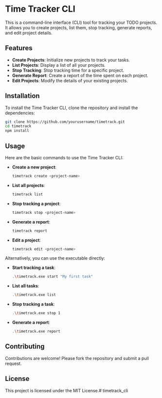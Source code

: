 # Time Tracker CLI

This is a command-line interface (CLI) tool for tracking your TODO projects. It allows you to create projects, list them, stop tracking, generate reports, and edit project details.

## Features

- **Create Projects**: Initialize new projects to track your tasks.
- **List Projects**: Display a list of all your projects.
- **Stop Tracking**: Stop tracking time for a specific project.
- **Generate Report**: Create a report of the time spent on each project.
- **Edit Projects**: Modify the details of your existing projects.

## Installation

To install the Time Tracker CLI, clone the repository and install the dependencies:

```sh
git clone https://github.com/yourusername/timetrack.git
cd timetrack
npm install
```

## Usage

Here are the basic commands to use the Time Tracker CLI:

- **Create a new project**:
    ```sh
    timetrack create <project-name>
    ```

- **List all projects**:
    ```sh
    timetrack list
    ```

- **Stop tracking a project**:
    ```sh
    timetrack stop <project-name>
    ```

- **Generate a report**:
    ```sh
    timetrack report
    ```

- **Edit a project**:
    ```sh
    timetrack edit <project-name>
    ```

Alternatively, you can use the executable directly:

- **Start tracking a task**:
    ```sh
    .\timetrack.exe start "My first task"
    ```

- **List all tasks**:
    ```sh
    .\timetrack.exe list
    ```

- **Stop tracking a task**:
    ```sh
    .\timetrack.exe stop 1
    ```

- **Generate a report**:
    ```sh
    .\timetrack.exe report
    ```

## Contributing

Contributions are welcome! Please fork the repository and submit a pull request.

## License

This project is licensed under the MIT License.# timetrack_cli
